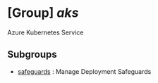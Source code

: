 # [Group] _aks_

Azure Kubernetes Service

## Subgroups

- [safeguards](/Commands/aks/safeguards/readme.md)
: Manage Deployment Safeguards
